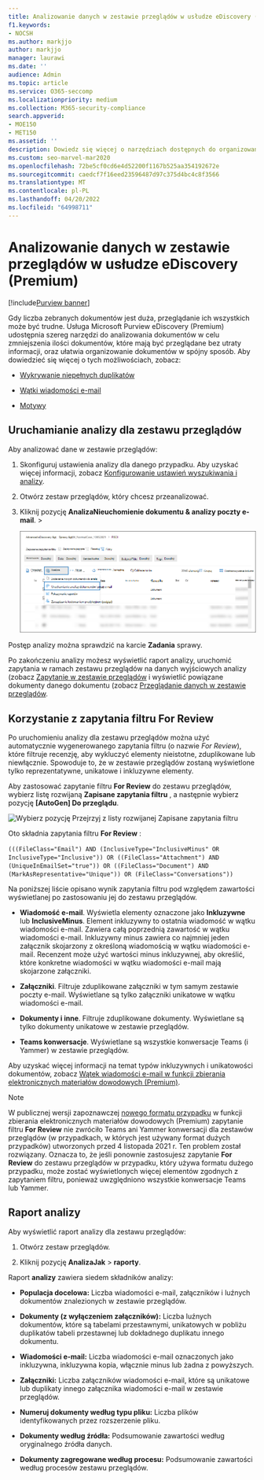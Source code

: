 ```yaml
---
title: Analizowanie danych w zestawie przeglądów w usłudze eDiscovery (Premium)
f1.keywords:
- NOCSH
ms.author: markjjo
author: markjjo
manager: laurawi
ms.date: ''
audience: Admin
ms.topic: article
ms.service: O365-seccomp
ms.localizationpriority: medium
ms.collection: M365-security-compliance
search.appverid:
- MOE150
- MET150
ms.assetid: ''
description: Dowiedz się więcej o narzędziach dostępnych do organizowania zestawów dokumentów podczas analizowania przypadku zbierania elektronicznych materiałów dowodowych (Premium) w usłudze Microsoft Purview.
ms.custom: seo-marvel-mar2020
ms.openlocfilehash: 72be5cf0cd6e4d52200f1167b525aa354192672e
ms.sourcegitcommit: caedcf7f16eed23596487d97c375d4bc4c8f3566
ms.translationtype: MT
ms.contentlocale: pl-PL
ms.lasthandoff: 04/20/2022
ms.locfileid: "64998711"
---
```

# <a name="analyze-data-in-a-review-set-in-ediscovery-premium"></a>Analizowanie danych w zestawie przeglądów w usłudze eDiscovery (Premium)

[!include[Purview banner](../includes/purview-rebrand-banner.md)]

Gdy liczba zebranych dokumentów jest duża, przeglądanie ich wszystkich może być trudne. Usługa Microsoft Purview eDiscovery (Premium) udostępnia szereg narzędzi do analizowania dokumentów w celu zmniejszenia ilości dokumentów, które mają być przeglądane bez utraty informacji, oraz ułatwia organizowanie dokumentów w spójny sposób. Aby dowiedzieć się więcej o tych możliwościach, zobacz:

- [Wykrywanie niepełnych duplikatów](near-duplicate-detection-in-advanced-ediscovery.md)

- [Wątki wiadomości e-mail](email-threading-in-advanced-ediscovery.md)

- [Motywy](themes-in-advanced-ediscovery.md)

## <a name="run-analytics-for-a-review-set"></a>Uruchamianie analizy dla zestawu przeglądów

Aby analizować dane w zestawie przeglądów:

1. Skonfiguruj ustawienia analizy dla danego przypadku. Aby uzyskać więcej informacji, zobacz [Konfigurowanie ustawień wyszukiwania i analizy](configure-search-and-analytics-settings-in-advanced-ediscovery.md).

2. Otwórz zestaw przeglądów, który chcesz przeanalizować.

3. Kliknij pozycję **AnalizaNieuchomienie dokumentu & analizy poczty e-mail**. > 

   ![Wybierz pozycję Uruchom dokument & analizy poczty e-mail z listy rozwijanej Analiza](..\media\RunAnalytics1.png)

Postęp analizy można sprawdzić na karcie **Zadania** sprawy.

 Po zakończeniu analizy możesz wyświetlić raport analizy, uruchomić zapytania w ramach zestawu przeglądów na danych wyjściowych analizy (zobacz [Zapytanie w zestawie przeglądów](review-set-search.md) i wyświetlić powiązane dokumenty danego dokumentu (zobacz [Przeglądanie danych w zestawie przeglądów](reviewing-data-in-review-set.md).

## <a name="using-the-for-review-filter-query"></a>Korzystanie z zapytania filtru For Review

Po uruchomieniu analizy dla zestawu przeglądów można użyć automatycznie wygenerowanego zapytania filtru (o nazwie *For Review*), które filtruje recenzję, aby wykluczyć elementy nieistotne, zduplikowane lub niewłącznie. Spowoduje to, że w zestawie przeglądów zostaną wyświetlone tylko reprezentatywne, unikatowe i inkluzywne elementy.

Aby zastosować zapytanie filtru **For Review** do zestawu przeglądów, wybierz listę rozwijaną **Zapisane zapytania filtru** , a następnie wybierz pozycję **\[AutoGen] Do przeglądu**.

![Wybierz pozycję Przejrzyj z listy rozwijanej Zapisane zapytania filtru](..\media\ForReviewFilterQuery1.png)

Oto składnia zapytania filtru **For Review** :

`(((FileClass="Email") AND (InclusiveType="InclusiveMinus" OR InclusiveType="Inclusive")) OR ((FileClass="Attachment") AND (UniqueInEmailSet="true")) OR ((FileClass="Document") AND (MarkAsRepresentative="Unique")) OR (FileClass="Conversations"))`

Na poniższej liście opisano wynik zapytania filtru pod względem zawartości wyświetlanej po zastosowaniu jej do zestawu przeglądów.

- **Wiadomość e-mail**. Wyświetla elementy oznaczone jako **Inkluzywne** lub **InclusiveMinus**. Element inkluzywny to ostatnia wiadomość w wątku wiadomości e-mail. Zawiera całą poprzednią zawartość w wątku wiadomości e-mail. Inkluzywny minus zawiera co najmniej jeden załącznik skojarzony z określoną wiadomością w wątku wiadomości e-mail. Recenzent może użyć wartości minus inkluzywnej, aby określić, które konkretne wiadomości w wątku wiadomości e-mail mają skojarzone załączniki.

- **Załączniki**. Filtruje zduplikowane załączniki w tym samym zestawie poczty e-mail. Wyświetlane są tylko załączniki unikatowe w wątku wiadomości e-mail.

- **Dokumenty i inne**. Filtruje zduplikowane dokumenty. Wyświetlane są tylko dokumenty unikatowe w zestawie przeglądów.

- **Teams konwersacje**. Wyświetlane są wszystkie konwersacje Teams (i Yammer) w zestawie przeglądów.

Aby uzyskać więcej informacji na temat typów inkluzywnych i unikatowości dokumentów, zobacz [Wątek wiadomości e-mail w funkcji zbierania elektronicznych materiałów dowodowych (Premium)](email-threading-in-advanced-ediscovery.md).

> [!NOTE]
> W publicznej wersji zapoznawczej [nowego formatu przypadku](advanced-ediscovery-new-case-format.md) w funkcji zbierania elektronicznych materiałów dowodowych (Premium) zapytanie filtru **For Review** nie zwróciło Teams ani Yammer konwersacji dla zestawów przeglądów (w przypadkach, w których jest używany format dużych przypadków) utworzonych przed 4 listopada 2021 r. Ten problem został rozwiązany. Oznacza to, że jeśli ponownie zastosujesz zapytanie **For Review** do zestawu przeglądów w przypadku, który używa formatu dużego przypadku, może zostać wyświetlonych więcej elementów zgodnych z zapytaniem filtru, ponieważ uwzględniono wszystkie konwersacje Teams lub Yammer.

## <a name="analytics-report"></a>Raport analizy

Aby wyświetlić raport analizy dla zestawu przeglądów:

1. Otwórz zestaw przeglądów.

2. Kliknij pozycję **AnalizaJak** >  **raporty**.

Raport **analizy** zawiera siedem składników analizy:

- **Populacja docelowa:** Liczba wiadomości e-mail, załączników i luźnych dokumentów znalezionych w zestawie przeglądów.

- **Dokumenty (z wyłączeniem załączników):** Liczba luźnych dokumentów, które są tabelami przestawnymi, unikatowych w pobliżu duplikatów tabeli przestawnej lub dokładnego duplikatu innego dokumentu.

- **Wiadomości e-mail:** Liczba wiadomości e-mail oznaczonych jako inkluzywna, inkluzywna kopia, włącznie minus lub żadna z powyższych.

- **Załączniki:** Liczba załączników wiadomości e-mail, które są unikatowe lub duplikaty innego załącznika wiadomości e-mail w zestawie przeglądów.

- **Numeruj dokumenty według typu pliku:** Liczba plików identyfikowanych przez rozszerzenie pliku.

- **Dokumenty według źródła:** Podsumowanie zawartości według oryginalnego źródła danych.

- **Dokumenty zagregowane według procesu:** Podsumowanie zawartości według procesów zestawu przeglądów. 
